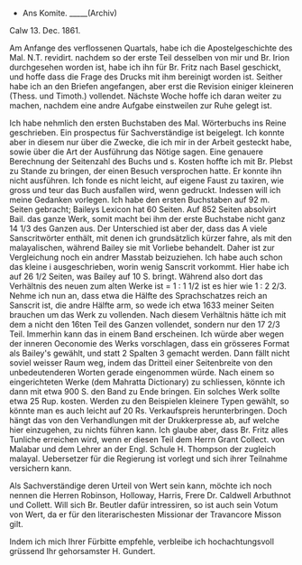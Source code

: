 + Ans Komite. _____(Archiv)

 Calw 13. Dec. 1861.

Am Anfange des verflossenen Quartals, habe ich die Apostelgeschichte des Mal. N.T. revidirt. nachdem so der erste Teil desselben von mir und Br. Irion durchgesehen worden ist, habe ich ihn für Br. Fritz nach Basel geschickt, und hoffe dass die Frage des Drucks mit ihm bereinigt worden ist. Seither habe ich an den Briefen angefangen, aber erst die Revision einiger kleineren (Thess. und Timoth.) vollendet. Nächste Woche hoffe ich daran weiter zu machen, nachdem eine andre Aufgabe einstweilen zur Ruhe gelegt ist.

Ich habe nehmlich den ersten Buchstaben des Mal. Wörterbuchs ins Reine geschrieben. Ein prospectus für Sachverständige ist beigelegt. Ich konnte aber in diesem nur über die Zwecke, die ich mir in der Arbeit gesteckt habe, sowie über die Art der Ausführung das Nötige sagen. Eine genauere Berechnung der Seitenzahl des Buchs und s. Kosten hoffte ich mit Br. Plebst zu Stande zu bringen, der einen Besuch versprochen hatte. Er konnte ihn nicht ausführen. Ich fonde es nicht leicht, auf eigene Faust zu taxiren, wie gross und teur das Buch ausfallen wird, wenn gedruckt. Indessen will ich meine Gedanken vorlegen. Ich habe den ersten Buchstaben auf 92 m. Seiten gebracht; Baileys Lexicon hat 60 Seiten. Auf 852 Seiten absolvirt Bail. das ganze Werk, somit macht bei ihm der erste Buchstabe nicht ganz 14 1/3 des Ganzen aus. Der Unterschied ist aber der, dass das A viele Sanscritwörter enthält, mit denen ich grundsätzlich kürzer fahre, als mit den malayalischen, während Bailey sie mit Vorliebe behandelt. Daher ist zur Vergleichung noch ein andrer Masstab beizuziehen. Ich habe auch schon das kleine i ausgeschrieben, worin wenig Sanscrit vorkommt. Hier habe ich auf 26 1/2 Seiten, was Bailey auf 10 S. bringt. Während also dort das Verhältnis des neuen zum alten Werke ist = 1 : 1 1/2 ist es hier wie 1 : 2 2/3. Nehme ich nun an, dass etwa die Hälfte des Sprachschatzes reich an Sanscrit ist, die andre Hälfte arm, so wede ich etwa 1633 meiner Seiten brauchen um das Werk zu vollenden. Nach diesem Verhältnis hätte ich mit dem a nicht den 16ten Teil des Ganzen vollendet, sondern nur den 17 2/3 Teil. Immerhin kann das in einem Band erscheinen. Ich würde aber wegen der inneren Oeconomie des Werks vorschlagen, dass ein grösseres Format als Bailey's gewählt, und statt 2 Spalten 3 gemacht werden. Dann fällt nicht soviel weisser Raum weg, indem das Dritteil einer Seitenbreite von den unbedeutenderen Worten gerade eingenommen würde. Nach einem so eingerichteten Werke (dem Mahratta Dictionary) zu schliessen, könnte ich dann mit etwa 900 S. den Band zu Ende bringen. Ein solches Werk sollte etwa 25 Rup. kosten. Werden zu den Beispielen kleinere Typen gewählt, so könnte man es auch leicht auf 20 Rs. Verkaufspreis herunterbringen. Doch hängt das von den Verhandlungen mit der Drukkerpresse ab, auf welche hier einzugehen, zu nichts führen kann. 
Ich glaube aber, dass Br. Fritz alles Tunliche erreichen wird, wenn er diesen Teil dem Herrn Grant Collect. von Malabar und dem Lehrer an der Engl. Schule H. Thompson der zugleich malayal. Uebersetzer für die Regierung ist vorlegt und sich ihrer Teilnahme versichern kann.

Als Sachverständige deren Urteil von Wert sein kann, möchte ich noch nennen die Herren Robinson, Holloway, Harris, Frere Dr. Caldwell Arbuthnot und Collett. Will sich Br. Beutler dafür intressiren, so ist auch sein Votum von Wert, da er für den literarischesten Missionar der Travancore Misson gilt.

Indem ich mich Ihrer Fürbitte empfehle, verbleibe ich
 hochachtungsvoll grüssend
 Ihr gehorsamster
 H. Gundert.
